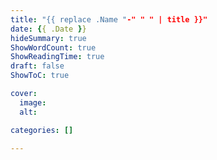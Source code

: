 ```yaml
---
title: "{{ replace .Name "-" " " | title }}"
date: {{ .Date }}
hideSummary: true
ShowWordCount: true
ShowReadingTime: true
draft: false
ShowToC: true

cover:
  image:
  alt:

categories: []

---
```

